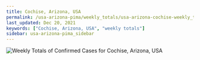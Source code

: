 ```yaml
---
title: Cochise, Arizona, USA
permalink: /usa-arizona-pima/weekly_totals/usa-arizona-cochise-weekly_totals.html
last_updated: Dec 20, 2021
keywords: ["Cochise, Arizona, USA", "weekly totals"]
sidebar: usa-arizona-pima_sidebar
---
```


![Weekly Totals of Confirmed Cases for Cochise, Arizona, USA](/covid_tracker/images/graphs/usa-arizona-cochise-weekly_totals_graph.png)
